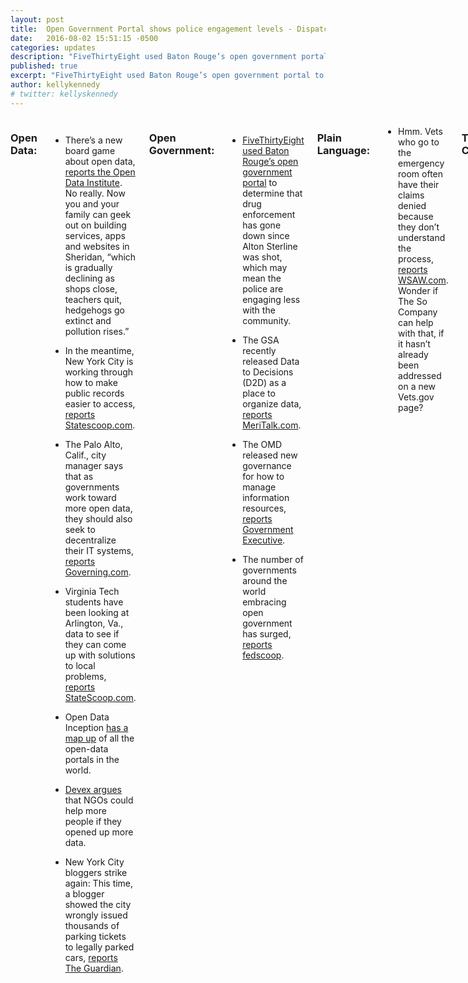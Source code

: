```yaml
---
layout: post
title:  Open Government Portal shows police engagement levels - Dispatch 08-02-2016
date:   2016-08-02 15:51:15 -0500
categories: updates
description: "FiveThirtyEight used Baton Rouge’s open government portal to determine that drug enforcement has gone down since Alton Sterline was shot, which may mean the police are engaging less with the community."
published: true
excerpt: "FiveThirtyEight used Baton Rouge’s open government portal to determine that drug enforcement has gone down since Alton Sterline was shot, which may mean the police are engaging less with the community..."
author: kellykennedy
# twitter: kellyskennedy
---
```

<div class="row">
<div class="small-12 medium-11 medium-centered columns" markdown="1">

###  Open Data:

- There’s a new board game about open data, [reports the Open Data Institute](http://www.opendata.institute/news/you-can-now-buy-your-own-copy-of-datopolis-the-open-data-board-game). No really. Now you and your family can geek out on building services, apps and websites in Sheridan, “which is gradually declining as shops close, teachers quit, hedgehogs go extinct and pollution rises.”

- In the meantime, New York City is working through how to make public records easier to access, [reports Statescoop.com](http://statescoop.com/a-year-after-a-policy-update-nyc-grapples-with-the-next-level-of-open-data).

- The Palo Alto, Calif., city manager says that as governments work toward more open data, they should also seek to decentralize their IT systems, [reports Governing.com](http://www.governing.com/columns/tech-talk/gov-information-technology-rules.html).

- Virginia Tech students have been looking at Arlington, Va., data to see if they can come up with solutions to local problems, [reports StateScoop.com](http://statescoop.com/students-share-data-analytics-research-with-virginia-county-to-improve-efficiency).

- Open Data Inception [has a map up](https://opendatainception.io/) of all the open-data portals in the world. 

- [Devex argues](https://www.devex.com/news/are-ngos-doing-enough-to-share-data-88455) that NGOs could help more people if they opened up more data. 

- New York City bloggers strike again: This time, a blogger showed the city wrongly issued thousands of parking tickets to legally parked cars, [reports The Guardian](https://www.theguardian.com/cities/2016/jul/26/open-data-blogger-parking-tickets-new-york-nypd). 

###  Open Government:

- [FiveThirtyEight used Baton Rouge’s open government portal](http://fivethirtyeight.com/features/baton-rouge-drug-enforcement-has-plummeted-since-police-killed-alton-sterling/) to determine that drug enforcement has gone down since Alton Sterline was shot, which may mean the police are engaging less with the community. 

- The GSA recently released Data to Decisions (D2D) as a place to organize data, [reports MeriTalk.com](https://www.meritalk.com/articles/gsa-platform-to-address-open-data-goals/).

- The OMD released new governance for how to manage information resources, [reports Government Executive](http://www.govexec.com/management/2016/07/omb-releases-long-awaited-update-information-management-guidance/130249/). 

- The number of governments around the world embracing open government has surged, [reports fedscoop](http://fedscoop.com/number-of-countries-embracing-open-government-surges).

###  Plain Language:
- Hmm. Vets who go to the emergency room often have their claims denied because they don’t understand the process, [reports WSAW.com](http://www.wsaw.com/content/news/NewsChannel-7-Investigates--VA-denying-nearly-1-out-of-every-3-veterans-emergency-claims.html?utm_source=Sailthru&utm_medium=email&utm_campaign=Mil%20EBB%207.29.16&utm_term=Editorial%20-%20Military%20-%20Early%20Bird%20Brief). Wonder if The So Company can help with that, if it hasn’t already been addressed on a new Vets.gov page?

###  Tech Contracts:
- Booz-Allen has been awarded a contract to provide Navy IT support, [reports C4ISRNet](http://www.c4isrnet.com/story/military-tech/cyber/2016/08/01/booz-allen-navy-it-cyber/87926276/).

- Because so few people are trained for tech jobs in the government, a former White House CTO says *“it’s easier than ever to get engaged in government without dedicating a decade of work to civic engagement. Techies can opt in and out of several initiatives,”* [reports CRN.com](http://www.crn.com/news/channel-programs/video/300081533/u-s-government-challenged-by-techie-talent-gap.htm).

###  Tech Politics:

- [Federal News Radio explains](http://federalnewsradio.com/management/2016/07/better-dod-va-collaboration-center-clintons-veterans-policy/?utm_source=Sailthru&utm_medium=email&utm_campaign=Mil%20EBB%207.29.16&utm_term=Editorial%20-%20Military%20-%20Early%20Bird%20Brief) how presidential contenders Hillary Clinton and Donald Trump would handle Veterans Affairs’ healthcare, should they be elected. 

- And VP nominee Tim Kaine released so much of his government’s data that it’s still being sorted, [reports WVTF.org](http://wvtf.org/post/tim-kaines-position-open-government#stream/0).

###  Vet Love:
- We’re finally recognizing Veterans for their service in Laos, [reports The New York Times](http://www.nytimes.com/2016/07/31/us/secret-war-laos-gary-rose.html?_r=0&utm_source=Sailthru&utm_medium=email&utm_campaign=Military%20EBB%208-1-16&utm_term=Editorial%20-%20Military%20-%20Early%20Bird%20Brief). Prior to now, the fighting in Laos—along with its acts of courage and ensuing pain—never happened…

- VA is still having a hard time hiring physicians, nurses and psychologists, and that staff members in those fields are quickly leaving the government, [reports Federal Times](http://www.federaltimes.com/story/government/management/agency/2016/08/01/clinical-job-losses-rise-vha/87921234/?utm_source=Sailthru&utm_medium=email&utm_campaign=Military%20EBB%208-2-16&utm_term=Editorial%20-%20Military%20-%20Early%20Bird%20Brief). 

- In the meantime, the President says VA has made progress, and that wait times are shorter, and homelessness is down, [reports The New York Times](http://www.nytimes.com/2016/08/02/us/politics/obama-donald-trump-veterans-khan.html?_r=0&utm_source=Sailthru&utm_medium=email&utm_campaign=Military%20EBB%208-2-16&utm_term=Editorial%20-%20Military%20-%20Early%20Bird%20Brief). He acknowledged that there are still problems. 


- However, the goal of zero homeless Veterans is still far in the distance, [reports Military Times](http://www.militarytimes.com/story/military/benefits/veterans/2016/08/01/there-fewer-homeless-vets-but-goal-reaching-zero-far-off/87908682/?utm_source=Sailthru&utm_medium=email&utm_campaign=Military%20EBB%208-2-16&utm_term=Editorial%20-%20Military%20-%20Early%20Bird%20Brief). 



